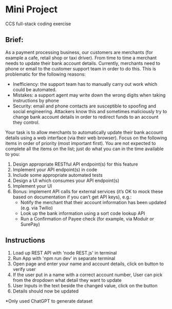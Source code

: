 # Mini Project
 CCS full-stack coding exercise

## Brief:
As a payment processing business, our customers are merchants (for example a cafe, retail shop or taxi driver). From time to time a merchant needs to update their bank account details. Currently, merchants need to phone or email to the customer support team in order to do this. This is problematic for the following reasons:

- Inefficiency: the support team has to manually carry out work which could be automated.
- Mistakes: a support agent may write down the wrong digits when taking instructions by phone
- Security: email and phone contacts are susceptible to spoofing and social engineering. Attackers know this and sometimes maliciously try to change bank account details in order to redirect funds to an account they control.

Your task is to allow merchants to automatically update their bank account details using a web interface (via their web browser). Focus on the following items in order of priority (most important first). You are not expected to complete all the items on the list; just do what you can in the time available to you:

1. Design appropriate RESTful API endpoint(s) for this feature
2. Implement your API endpoint(s) in code
3. Include some appropriate automated tests
4. Design a UI which consumes your API endpoint(s)
5. Implement your UI
6. Bonus: implement API calls for external services (it’s OK to mock these based on documentation if you can’t get API keys), e.g.:
    - Notify the merchant that their account information has been updated (e.g. via Twilio)
    - Look up the bank information using a sort code lookup API
    - Run a Confirmation of Payee check (for example, via Modulr or SurePay)

## Instructions
1. Load up REST API with 'node REST.js' in terminal
2. Run App with 'npm run dev' in separate terminal
3. Open page and enter your name and account details, click on button to verify user
4. If the user put in a name with a correct account number, User can pick from the dropdown what detail they want to update
5. User Inputs in the text beside the changed value, click on the button
6. Details should now be updated

*Only used ChatGPT to generate dataset
